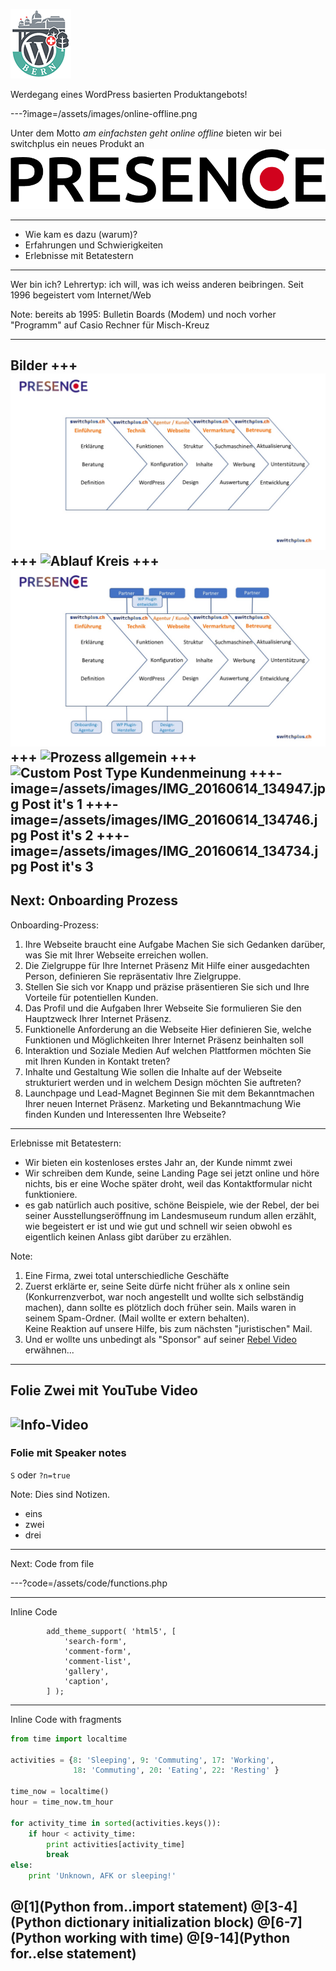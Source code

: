![Logo](/assets/images/wcbrn_banner.png)

Werdegang eines WordPress basierten Produktangebots!

---?image=/assets/images/online-offline.png

Unter dem Motto *am einfachsten geht online offline* bieten wir bei switchplus ein neues Produkt an
![PRESENCE](/assets/images/presence-logo.png)

---
- Wie kam es dazu (warum)?
- Erfahrungen und Schwierigkeiten
- Erlebnisse mit Betatestern
---
Wer bin ich?
Lehrertyp: ich will, was ich weiss anderen beibringen.
Seit 1996 begeistert vom Internet/Web

Note:
bereits ab 1995: Bulletin Boards (Modem) und noch vorher "Programm" auf Casio Rechner für Misch-Kreuz 

---
Bilder
+++
![Prozess Kundensicht](/assets/images/PRESENCE_Process_de-Kunde.jpg)
+++
![Ablauf Kreis](Grafik_Ablauf_Kreis_blue_DE_2)
+++
![Prozess mit Partner](/assets/images/PRESENCE_Process_de-internal.jpg)
+++
![Prozess allgemein](/assets/images/PRESENCE_Process_de.jpg)
+++
![Custom Post Type Kundenmeinung](/assets/images/kundenmeinung.jpg)
+++-image=/assets/images/IMG_20160614_134947.jpg
Post it's 1
+++-image=/assets/images/IMG_20160614_134746.jpg
Post it's 2
+++-image=/assets/images/IMG_20160614_134734.jpg
Post it's 3
---
Next: Onboarding Prozess
---
Onboarding-Prozess:
1.	Ihre Webseite braucht eine Aufgabe
Machen Sie sich Gedanken darüber, was Sie mit Ihrer Webseite erreichen wollen.
2.	Die Zielgruppe für Ihre Internet Präsenz
Mit Hilfe einer ausgedachten Person, definieren Sie repräsentativ Ihre Zielgruppe.
3.	Stellen Sie sich vor
Knapp und präzise präsentieren Sie sich und Ihre Vorteile für potentiellen Kunden.
4.	Das Profil und die Aufgaben Ihrer Webseite
Sie formulieren Sie den Hauptzweck Ihrer Internet Präsenz.
5.	Funktionelle Anforderung an die Webseite
Hier definieren Sie, welche Funktionen und Möglichkeiten Ihrer Internet Präsenz beinhalten soll
6.	Interaktion und Soziale Medien
Auf welchen Plattformen möchten Sie mit Ihren Kunden in Kontakt treten?
7.	Inhalte und Gestaltung
Wie sollen die Inhalte auf der Webseite strukturiert werden und in welchem Design möchten Sie auftreten?
8.	Launchpage und Lead-Magnet
Beginnen Sie mit dem Bekanntmachen Ihrer neuen Internet Präsenz.
Marketing und Bekanntmachung
Wie finden Kunden und Interessenten Ihre Webseite?

---
Erlebnisse mit Betatestern:

- Wir bieten ein kostenloses erstes Jahr an, der Kunde nimmt zwei 
- Wir schreiben dem Kunde, seine Landing Page sei jetzt online 
und höre nichts, bis er eine Woche später droht, weil das Kontaktformular nicht funktioniere.
- es gab natürlich auch positive, schöne Beispiele, wie der Rebel, der bei seiner Ausstellungseröffnung im Landesmuseum rundum allen erzählt, wie begeistert er ist und wie gut und schnell wir seien obwohl es eigentlich keinen Anlass gibt darüber zu erzählen.

Note:
1. Eine Firma, zwei total unterschiedliche Geschäfte
2. Zuerst erklärte er, seine Seite dürfe nicht früher als x online sein (Konkurrenzverbot, war noch angestellt und wollte sich selbständig machen), dann sollte es plötzlich doch früher sein.
Mails waren in seinem Spam-Ordner. (Mail wollte er extern behalten).  
Keine Reaktion auf unsere Hilfe, bis zum nächsten "juristischen" Mail.
3. Und er wollte uns unbedingt als "Sponsor" auf seiner [Rebel Video](https://rebelvideo.ch/ueber/) erwähnen...




---
## Folie Zwei mit YouTube Video

![Info-Video](https://www.youtube.com/embed/tb7VplYMDoM)
---
### Folie mit Speaker notes

<code>S</code>
oder <code>?n=true</code>

Note:
Dies sind Notizen.
- eins
- zwei
- drei

---
Next: Code from file

---?code=/assets/code/functions.php

---
Inline Code

```
		add_theme_support( 'html5', [
			'search-form',
			'comment-form',
			'comment-list',
			'gallery',
			'caption',
		] );
```

---
Inline Code with fragments


```python
from time import localtime

activities = {8: 'Sleeping', 9: 'Commuting', 17: 'Working',
              18: 'Commuting', 20: 'Eating', 22: 'Resting' }

time_now = localtime()
hour = time_now.tm_hour

for activity_time in sorted(activities.keys()):
    if hour < activity_time:
        print activities[activity_time]
        break
else:
    print 'Unknown, AFK or sleeping!'
```

@[1](Python from..import statement)
@[3-4](Python dictionary initialization block)
@[6-7](Python working with time)
@[9-14](Python for..else statement)
---

